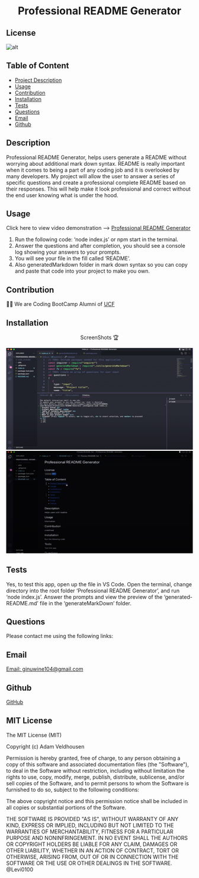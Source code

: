 <h1 align="center">Professional README Generator</h1>
        
 ## License

![alt](https://img.shields.io/badge/License-MIT-blue)
          
## Table of Content
- [Project Description](#h2-iddescriptiondescriptionh2)
- [Usage](#Usage)
- [Contribution](#Contribution)
- [Installation](#Installation)
- [Tests](#Tests)
- [Questions](#Questions)
- [Email](#Email)
- [Github](#Github)

## <h2 id="description">Description</h2>
Professional README Generator,  helps users generate a README without worrying about additional mark down syntax.
README is really important when it comes to being a part of any coding job and it is overlooked by many developers.
My project will allow the user to answer a series of specific questions and create a professional complete README based on their responses. This will help make it look professional and correct without the end user knowing what is under the hood. 


## <h2 id="usage"> Usage </h2>
Click here to view video demonstration --> [Professional README Generator](https://drive.google.com/file/d/1TmM82sxv8Lx4D0sMvx9_O2VCtTFEc_h8/view?usp=sharing)
1. Run the following code: ‘node index.js’ or npm start in the terminal. 
2. Answer the questions and after completion, you should see a console log showing your answers to your prompts. 
3. You will see your file in the fill called ‘README’. 
4. Also generatedMarkdown folder in mark down syntax so you can copy and paste that code into your project to make you own.


## <h2 id="Contribution">Contribution</h2>
👨‍💻 We are Coding BootCamp Alumni of [UCF](https://www.ucf.edu/students/) 

## Installation

<p align="center">ScreenShots 🏆</p>

![Photo1](./images/Node%20ReadMe%20Generator1.png)
![Photo2](./images/Node%20ReadMe%20Generator2.png)


## <h2 id="Tests">Tests</h2>
Yes, to test this app, open up the file in VS Code. Open the terminal, change directory into the root folder ‘Professional README Generator’, and run ‘node index.js’. Answer the prompts and view the preview of the ‘generated-README.md’ file in the ‘generateMarkDown’ folder.

## <h2 id="Questions">Questions</h2> 

Please contact me using the following links:

## <h2 id="Email">Email</h2>
[Email: ginuwine104@gmail.com](ginuwine104@gmail.com)

## Github
[GitHub](https://github.com/jonjon50) 



<h2 id="License">MIT License</h2>
The MIT License (MIT)

Copyright (c) <year> Adam Veldhousen

Permission is hereby granted, free of charge, to any person obtaining a copy
of this software and associated documentation files (the "Software"), to deal
in the Software without restriction, including without limitation the rights
to use, copy, modify, merge, publish, distribute, sublicense, and/or sell
copies of the Software, and to permit persons to whom the Software is
furnished to do so, subject to the following conditions:

The above copyright notice and this permission notice shall be included in
all copies or substantial portions of the Software.

THE SOFTWARE IS PROVIDED "AS IS", WITHOUT WARRANTY OF ANY KIND, EXPRESS OR
IMPLIED, INCLUDING BUT NOT LIMITED TO THE WARRANTIES OF MERCHANTABILITY,
FITNESS FOR A PARTICULAR PURPOSE AND NONINFRINGEMENT. IN NO EVENT SHALL THE
AUTHORS OR COPYRIGHT HOLDERS BE LIABLE FOR ANY CLAIM, DAMAGES OR OTHER
LIABILITY, WHETHER IN AN ACTION OF CONTRACT, TORT OR OTHERWISE, ARISING FROM,
OUT OF OR IN CONNECTION WITH THE SOFTWARE OR THE USE OR OTHER DEALINGS IN
THE SOFTWARE.
@Levi0100
</h5>
